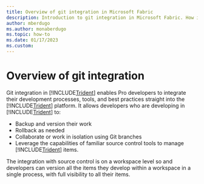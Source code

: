 ```yaml
---
title: Overview of git integration in Microsoft Fabric
description: Introduction to git integration in Microsoft Fabric. How it works and why to use it.
author: mberdugo
ms.author: monaberdugo
ms.topic: how-to
ms.date: 01/17/2023
ms.custom: 
---
```



# Overview of git integration

Git integration in [!INCLUDE[Trident](../../includes/product-name.md)] enables Pro developers to integrate their development processes, tools, and best practices straight into the [!INCLUDE[Trident](../../includes/product-name.md)] platform. It allows developers who are developing in [!INCLUDE[Trident](../../includes/product-name.md)] to:

* Backup and version their work
* Rollback as needed
* Collaborate or work in isolation using Git branches
* Leverage the capabilities of familiar source control tools to manage [!INCLUDE[Trident](../../includes/product-name.md)] items.

The integration with source control is on a workspace level so and developers can version all the items they develop within a workspace in a single process, with full visibility to all their items.
